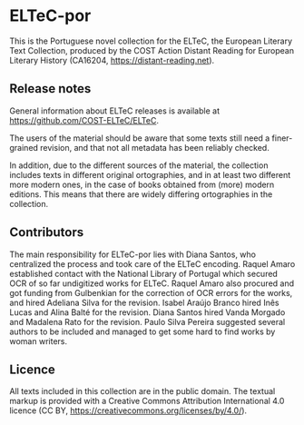 # ELTeC-por

This is the Portuguese novel collection for the ELTeC, the European Literary Text Collection, produced by the COST Action Distant Reading for European Literary History (CA16204, https://distant-reading.net).

## Release notes

General information about ELTeC releases is available at https://github.com/COST-ELTeC/ELTeC.

The users of the material should be aware that some texts still need a finer-grained revision, and that not all metadata has been reliably checked. 

In addition, due to the different sources of the material, the collection includes texts in different original ortographies, and in at least two different more modern ones, in the case of books obtained from (more) modern editions. This means that there are widely differing ortographies in the collection.

## Contributors

The main responsibility for ELTeC-por lies with Diana Santos, who centralized the process and took care of the ELTeC encoding. Raquel Amaro established contact with the National Library of Portugal which secured OCR of so far undigitized works for ELTeC. Raquel Amaro also procured and got funding from Gulbenkian for the correction of OCR errors for the works, and hired Adeliana Silva for the revision. Isabel Araújo Branco hired Inês Lucas and Alina Balté for the revision. Diana
Santos hired Vanda Morgado and Madalena Rato for the revision. Paulo Silva Pereira suggested several authors to be included and managed to get some hard to find works by woman writers.


## Licence
All texts included in this collection are in the public domain. The textual markup is provided with a Creative Commons Attribution International 4.0 licence (CC BY, https://creativecommons.org/licenses/by/4.0/).
